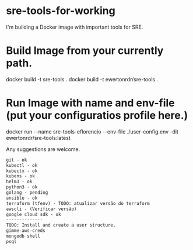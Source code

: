# sre-tools-for-working
I'm building a Docker image with important tools for SRE.

# Build Image from your currently path.
docker build -t sre-tools .
docker build -t ewertonrdr/sre-tools .

# Run Image with name and env-file (put your configuratios profile here.)
docker run --name sre-tools-eflorencio --env-file ./user-config.env -dit ewertonrdr/sre-tools:latest

Any suggestions are welcome.

```html
git - ok
kubectl - ok
kubectx - ok
kubens - ok
helm3 - ok
python3 - ok
golang - pending
ansible - ok
terraform (tfenv) - TODO: atualizar versão do terraform
awscli - (Verificar versão)
google cloud sdk - ok
--------------
TODO: Install and create a user structure.
gimme-aws-creds
mongodb shell
psql
```



